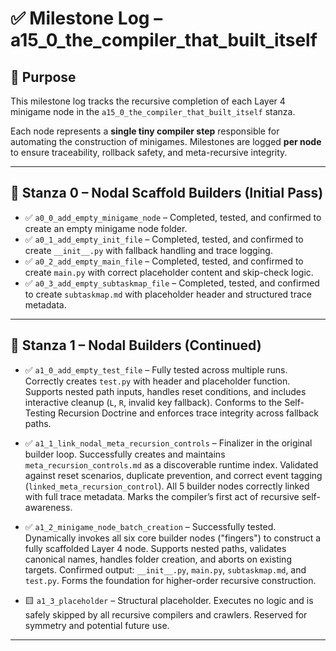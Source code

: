 <!-- Save to: a15_0_the_compiler_that_built_itself\taskmaps\milestones.md -->

# ✅ Milestone Log – a15_0_the_compiler_that_built_itself

## 📘 Purpose

This milestone log tracks the recursive completion of each Layer 4 minigame node in the `a15_0_the_compiler_that_built_itself` stanza.

Each node represents a **single tiny compiler step** responsible for automating the construction of minigames. Milestones are logged **per node** to ensure traceability, rollback safety, and meta-recursive integrity.

---

## 🧱 Stanza 0 – Nodal Scaffold Builders (Initial Pass)

- ✅ `a0_0_add_empty_minigame_node` – Completed, tested, and confirmed to create an empty minigame node folder.
- ✅ `a0_1_add_empty_init_file` – Completed, tested, and confirmed to create `__init__.py` with fallback handling and trace logging.
- ✅ `a0_2_add_empty_main_file` – Completed, tested, and confirmed to create `main.py` with correct placeholder content and skip-check logic.
- ✅ `a0_3_add_empty_subtaskmap_file` – Completed, tested, and confirmed to create `subtaskmap.md` with placeholder header and structured trace metadata.

---

## 🧱 Stanza 1 – Nodal Builders (Continued)

- ✅ `a1_0_add_empty_test_file` – Fully tested across multiple runs. Correctly creates `test.py` with header and placeholder function. Supports nested path inputs, handles reset conditions, and includes interactive cleanup (`L`, `R`, invalid key fallback). Conforms to the Self-Testing Recursion Doctrine and enforces trace integrity across fallback paths.

- ✅ `a1_1_link_nodal_meta_recursion_controls` – Finalizer in the original builder loop. Successfully creates and maintains `meta_recursion_controls.md` as a discoverable runtime index. Validated against reset scenarios, duplicate prevention, and correct event tagging (`linked_meta_recursion_control`). All 5 builder nodes correctly linked with full trace metadata. Marks the compiler’s first act of recursive self-awareness.

- ✅ `a1_2_minigame_node_batch_creation` – Successfully tested. Dynamically invokes all six core builder nodes ("fingers") to construct a fully scaffolded Layer 4 node. Supports nested paths, validates canonical names, handles folder creation, and aborts on existing targets. Confirmed output: `__init__.py`, `main.py`, `subtaskmap.md`, and `test.py`. Forms the foundation for higher-order recursive construction.

- 🟨 `a1_3_placeholder` – Structural placeholder. Executes no logic and is safely skipped by all recursive compilers and crawlers. Reserved for symmetry and potential future use.

---
